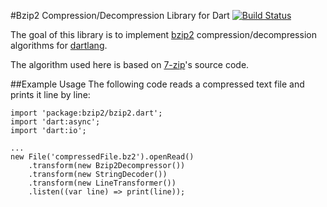 #Bzip2 Compression/Decompression Library for Dart
[![Build Status](http://drone.io/github.com/pykello/dartlang-bzip2/status.png)](https://drone.io/github.com/pykello/dartlang-bzip2/latest)

The goal of this library is to implement [bzip2](http://www.bzip.org/) compression/decompression algorithms for [dartlang](http://www.dartlang.org/).

The algorithm used here is based on [7-zip](http://www.7-zip.org/)'s source code.

##Example Usage
The following code reads a compressed text file and prints it line by line:

    import 'package:bzip2/bzip2.dart';
    import 'dart:async';
    import 'dart:io';

    ...
    new File('compressedFile.bz2').openRead()
        .transform(new Bzip2Decompressor())
        .transform(new StringDecoder())
        .transform(new LineTransformer())
        .listen((var line) => print(line));


